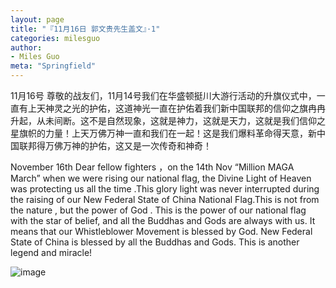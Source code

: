 ```yaml
---
layout: page
title: "『11月16日 郭文贵先生盖文』·1"
categories: milesguo
author:
- Miles Guo
meta: "Springfield"
---
```


11月16号 尊敬的战友们，11月14号我们在华盛顿挺川大游行活动的升旗仪式中，一直有上天神灵之光的护佑，这道神光一直在护佑着我们新中国联邦的信仰之旗冉冉升起，从未间断。这不是自然现象，这就是神力，这就是天力，这就是我们信仰之星旗帜的力量！上天万佛万神一直和我们在一起！这是我们爆料革命得天意，新中国联邦得万佛万神的护佑，这又是一次传奇和神奇！ 

November 16th Dear fellow fighters ，on the 14th Nov “Million MAGA March” when we were rising our national flag, the Divine Light of Heaven was protecting us all the time .This glory light was never interrupted during the raising of our New Federal State of China National Flag.This is not from the nature , but the power of God . This is the power of our national flag with the star of belief, and all the Buddhas and Gods are always with us. It means that our Whistleblower Movement is blessed by God. New Federal State of China is blessed by all the Buddhas and Gods. This is another legend and miracle!

![image](../../../../image/milesguo/2020_11_16_Miles_Guo_Getter_1_1.png)
